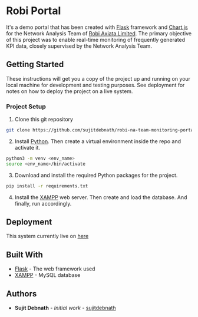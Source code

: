 # Robi Portal

It's a demo portal that has been created with [Flask](https://flask.palletsprojects.com/en/) framework and [Chart.js](https://www.chartjs.org/) for the Network Analysis Team of [Robi Axiata Limited](https://www.robi.com.bd/en). The primary objective of this project was to enable real-time monitoring of frequently generated KPI data, closely supervised by the Network Analysis Team.

## Getting Started

These instructions will get you a copy of the project up and running on your local machine for development and testing purposes. See deployment for notes on how to deploy the project on a live system.

### Project Setup

1. Clone this git repository
```bash
git clone https://github.com/sujitdebnath/robi-na-team-monitoring-portal.git
```
2. Install [Python](https://www.python.org/). Then create a virtual environment inside the repo and activate it.
```bash
python3 -m venv <env_name>
source <env_name>/bin/activate
```
3. Download and install the required Python packages for the project.
```bash
pip install -r requirements.txt
```
4. Install the [XAMPP](https://www.apachefriends.org/index.html) web server. Then create and load the database. And finally, run accordingly.

## Deployment

This system currently live on [here](http://robiportal.pythonanywhere.com)

## Built With

* [Flask](https://flask.palletsprojects.com/en/1.1.x/) - The web framework used
* [XAMPP](https://www.apachefriends.org/index.html) - MySQL database

## Authors

* **Sujit Debnath** - *Initial work* - [sujitdebnath](https://github.com/sujitdebnath)

